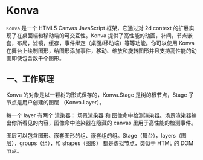 # Konva

`Konva` 是一个 HTML5 Canvas JavaScript 框架，它通过对 2d context 的扩展实现了在桌面端和移动端的可交互性。Konva 提供了高性能的动画，补间，节点嵌套，布局，滤镜，缓存，事件绑定（桌面/移动端）等等功能。你可以使用 Konva 在舞台上绘制图形，给图形添加事件，移动、缩放和旋转图形并且支持高性能的动画即使包含数千个图形。

## 一、工作原理

Konva 的对象是以一颗树的形式保存的，Konva.Stage 是树的根节点，Stage 子节点是用户创建的图层 （Konva.Layer）。

每一个 layer 有两个 <canvas> 渲染器： 场景渲染器 和 图像命中检测渲染器。场景渲染器输出你所看见的内容，图像命中渲染器在隐藏的 canvas 里用于高性能的检测事件。

图层可以包含图形、嵌套图形的组、嵌套组的组。Stage（舞台），layers（图层），groups（组），和 shapes（图形） 都是虚拟节点，类似于 HTML 的 DOM 节点。

